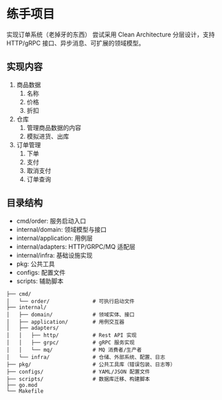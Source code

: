 # 练手项目

实现订单系统（老掉牙的东西）
尝试采用 Clean Architecture 分层设计，支持 HTTP/gRPC 接口、异步消息、可扩展的领域模型。

## 实现内容

1. 商品数据
   1. 名称
   2. 价格
   3. 折扣
2. 仓库
   1. 管理商品数据的内容
   2. 模拟进货、出库
3. 订单管理
   1. 下单
   2. 支付
   3. 取消支付
   4. 订单查询

## 目录结构

- cmd/order: 服务启动入口
- internal/domain: 领域模型与接口
- internal/application: 用例层
- internal/adapters: HTTP/GRPC/MQ 适配层
- internal/infra: 基础设施实现
- pkg: 公共工具
- configs: 配置文件
- scripts: 辅助脚本

```
├── cmd/
│   └── order/              # 可执行启动文件
├── internal/
│   ├── domain/             # 领域实体、接口
│   ├── application/        # 用例交互器
│   ├── adapters/
│   │   ├── http/           # Rest API 实现
│   │   ├── grpc/           # gRPC 服务实现
│   │   └── mq/             # MQ 消费者/生产者
│   └── infra/              # 仓储、外部系统、配置、日志
├── pkg/                    # 公共工具库（错误包装、日志等）
├── configs/                # YAML/JSON 配置文件
├── scripts/                # 数据库迁移、构建脚本
├── go.mod
└── Makefile
```
